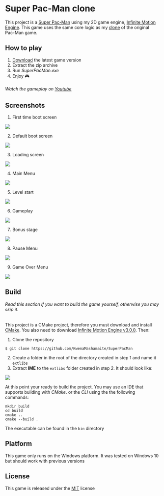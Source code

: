 # Super Pac-Man clone

This project is a [Super Pac-Man](https://en.wikipedia.org/wiki/Super_Pac-Man) using my 2D game engine, [Infinite Motion Engine](https://github.com/KwenaMashamaite/IME). 
This game uses the same core logic as my [clone](https://github.com/KwenaMashamaite/PacMan) of the original Pac-Man game.

## How to play

1. [Download](https://github.com/KwenaMashamaite/SuperPacMan/releases/tag/v1.2.1)
   the latest game version
2. Extract the zip archive
3. Run _SuperPacMan.exe_
4. Enjoy :video_game:

###### Watch the gameplay on [Youtube](https://youtu.be/TtjpNSaZla8)

## Screenshots

1. First time boot screen

![](docs/screenshots/name_prompt_scene.png)

2. Default boot screen

![](docs/screenshots/startup_scene.png)

3. Loading screen

![](docs/screenshots/loading_scene.png)

4. Main Menu

![](docs/screenshots/main_menu_scene.png)

5. Level start

![](docs/screenshots/level_start_scene.png)

6. Gameplay

![](docs/screenshots/gameplay_scene.png)

7. Bonus stage

![](docs/screenshots/bonus_stage_scene.png)

8. Pause Menu 

![](docs/screenshots/pause_menu_scene.png)

9. Game Over Menu

![](docs/screenshots/game_over_scene.png)

## Build

###### *Read this section if you want to build the game yourself, otherwise you may skip it.*

This project is a CMake project, therefore you must download and install [CMake](https://cmake.org/). 
You also need to download [Infinite Motion Engine v3.0.0](https://github.com/KwenaMashamaite/IME/releases/tag/v3.0.0). 
Then:

1. Clone the repository
```git
$ git clone https://github.com/KwenaMashamaite/SuperPacMan
```   
2. Create a folder in the root of the directory created in step 1 and name it `extlibs`
3. Extract **IME** to the `extlibs` folder created in step 2. It should look like:

![](docs/screenshots/extlibs_directory_structure.png)
   
At this point your ready to build the project. You may use an IDE that supports building with *CMake*.
or the *CLI* using the the following commands:

```shell
mkdir build
cd build
cmake ..
cmake --build .
```

The executable can be found in the `bin` directory

## Platform

This game only runs on the Windows platform. It was tested on Windows 10 but 
should work with previous versions

## License

This game is released under the [MIT](LICENSE) license
